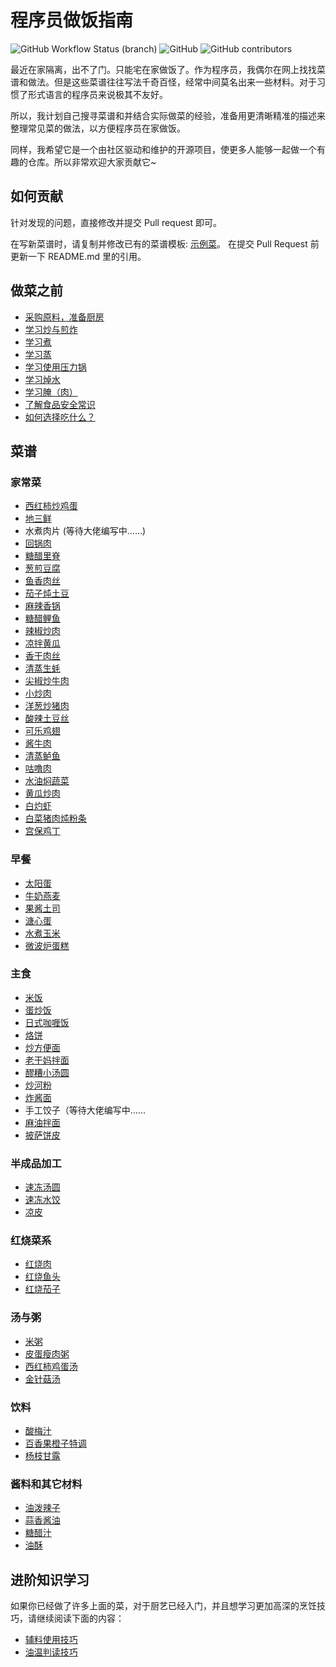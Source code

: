 # 程序员做饭指南

![GitHub Workflow Status (branch)](https://img.shields.io/github/workflow/status/Anduin2017/HowToCook/Continuous%20Integration/master)
![GitHub](https://img.shields.io/github/license/Anduin2017/HowToCook)
![GitHub contributors](https://img.shields.io/github/contributors/Anduin2017/HowToCook)

最近在家隔离，出不了门。只能宅在家做饭了。作为程序员，我偶尔在网上找找菜谱和做法。但是这些菜谱往往写法千奇百怪，经常中间莫名出来一些材料。对于习惯了形式语言的程序员来说极其不友好。

所以，我计划自己搜寻菜谱和并结合实际做菜的经验，准备用更清晰精准的描述来整理常见菜的做法，以方便程序员在家做饭。

同样，我希望它是一个由社区驱动和维护的开源项目，使更多人能够一起做一个有趣的仓库。所以非常欢迎大家贡献它~

## 如何贡献

针对发现的问题，直接修改并提交 Pull request 即可。

在写新菜谱时，请复制并修改已有的菜谱模板: [示例菜](https://github.com/Anduin2017/HowToCook/blob/master/dishes/template/%E7%A4%BA%E4%BE%8B%E8%8F%9C/%E7%A4%BA%E4%BE%8B%E8%8F%9C.md?plain=1)。
在提交 Pull Request 前更新一下 README.md 里的引用。

## 做菜之前

- [采购原料，准备厨房](./tips/厨房准备.md)
- [学习炒与煎炸](./tips/learn/炒与煎.md)
- [学习煮](./tips/learn/煮.md)
- [学习蒸](./tips/learn/蒸.md)
- [学习使用压力锅](./tips/learn/高压力锅.md)
- [学习焯水](./tips/learn/焯水.md)
- [学习腌（肉）](./tips/learn/学习腌.md)
- [了解食品安全常识](./tips/learn/食品安全.md)
- [如何选择吃什么？](./tips/如何选择现在吃什么.md)

## 菜谱

### 家常菜

- [西红柿炒鸡蛋](./dishes/home-cooking/西红柿炒鸡蛋.md)
- [地三鲜](./dishes/home-cooking/地三鲜.md)
- 水煮肉片 (等待大佬编写中……)
- [回锅肉](./dishes/home-cooking/回锅肉.md)
- [糖醋里脊](./dishes/home-cooking/糖醋里脊.md)
- [葱煎豆腐](./dishes/home-cooking/葱煎豆腐.md)
- [鱼香肉丝](./dishes/home-cooking/鱼香肉丝.md)
- [茄子炖土豆](./dishes/home-cooking/茄子炖土豆.md)
- [麻辣香锅](./dishes/home-cooking/麻辣香锅.md)
- [糖醋鲤鱼](./dishes/home-cooking/糖醋鲤鱼/糖醋鲤鱼.md)
- [辣椒炒肉](./dishes/home-cooking/辣椒炒肉.md)
- [凉拌黄瓜](./dishes/home-cooking/凉拌黄瓜.md)
- [香干肉丝](./dishes/home-cooking/香干肉丝.md)
- [清蒸生蚝](./dishes/home-cooking/清蒸生蚝.md)
- [尖椒炒牛肉](./dishes/home-cooking/尖椒炒牛肉.md)
- [小炒肉](./dishes/home-cooking/小炒肉.md)
- [洋葱炒猪肉](./dishes/home-cooking/洋葱炒猪肉.md)
- [酸辣土豆丝](./dishes/home-cooking/酸辣土豆丝.md)
- [可乐鸡翅](./dishes/home-cooking/可乐鸡翅.md)
- [酱牛肉](./dishes/home-cooking/酱牛肉/酱牛肉.md)
- [清蒸鲈鱼](./dishes/home-cooking/清蒸鲈鱼/清蒸鲈鱼.md)
- [咕噜肉](./dishes/home-cooking/咕噜肉.md)
- [水油焖蔬菜](./dishes/home-cooking/水油焖蔬菜.md)
- [黄瓜炒肉](./dishes/home-cooking/黄瓜炒肉.md)
- [白灼虾](./dishes/home-cooking/白灼虾/白灼虾.md)
- [白菜猪肉炖粉条](./dishes/home-cooking/白菜猪肉炖粉条.md)
- [宫保鸡丁](./dishes/home-cooking/宫保鸡丁/宫保鸡丁.md)

### 早餐

- [太阳蛋](./dishes/breakfast/太阳蛋.md)
- [牛奶燕麦](./dishes/breakfast/牛奶燕麦.md)
- [果酱土司](./dishes/breakfast/吐司果酱.md)
- [溏心蛋](./dishes/breakfast/溏心蛋.md)
- [水煮玉米](./dishes/breakfast/水煮玉米.md)
- [微波炉蛋糕](./dishes/breakfast/微波炉蛋糕.md)

### 主食

- [米饭](./dishes/staple/米饭.md)
- [蛋炒饭](./dishes/staple/蛋炒饭.md)
- [日式咖喱饭](./dishes/staple/日式咖喱饭/日式咖喱饭.md)
- [烙饼](./dishes/staple/烙饼/烙饼.md)
- [炒方便面](./dishes/staple/炒方便面.md)
- [老干妈拌面](./dishes/staple/老干妈拌面.md)
- [醪糟小汤圆](./dishes/staple/醪糟小汤圆.md)
- [炒河粉](./dishes/staple/炒河粉.md)
- [炸酱面](./dishes/staple/炸酱面.md)
- 手工饺子（等待大佬编写中……
- [麻油拌面](./dishes/staple/麻油拌面.md)
- [披萨饼皮](./dishes/staple/pizza/披萨饼皮.md)

### 半成品加工

- [速冻汤圆](./dishes/semi-finished/速冻汤圆/速冻汤圆.md)
- [速冻水饺](./dishes/semi-finished/速冻水饺.md)
- [凉皮](./dishes/semi-finished/凉皮.md)

### 红烧菜系

- [红烧肉](./dishes/braised/红烧肉/红烧肉.md)
- [红烧鱼头](./dishes/braised/红烧鱼头.md)
- [红烧茄子](./dishes/braised/红烧茄子.md)

### 汤与粥

- [米粥](./dishes/soup/米粥.md)
- [皮蛋瘦肉粥](./dishes/soup/皮蛋瘦肉粥.md)
- [西红柿鸡蛋汤](./dishes/soup/西红柿鸡蛋汤.md)
- [金针菇汤](./dishes/soup/金针菇汤.md)

### 饮料

- [酸梅汁](./dishes/drink/酸梅汁.md)
- [百香果橙子特调](./dishes/drink/百香果橙子特调/百香果橙子特调.md)
- [杨枝甘露](./dishes/drink/杨枝甘露.md)

### 酱料和其它材料

- [油泼辣子](./dishes/condiment/油泼辣子.md)
- [蒜香酱油](./dishes/condiment/蒜香酱油.md)
- [糖醋汁](./dishes/condiment/糖醋汁.md)
- [油酥](./dishes/condiment/油酥.md)

## 进阶知识学习

如果你已经做了许多上面的菜，对于厨艺已经入门，并且想学习更加高深的烹饪技巧，请继续阅读下面的内容：

- [辅料使用技巧](./tips/advanced/辅料技巧.md)
- [油温判读技巧](./tips/advanced/油温判断技巧.md)
